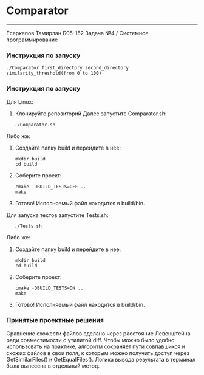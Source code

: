 # Comparator

---
Есеркепов Тамирлан Б05-152
Задача №4 / Системное программирование

### Инструкция по запуску
    ./Comparator first_directory second_directory similarity_threshold(from 0 to 100)

### Инструкция по запуску
Для Linux:
1. Клонируйте репозиторий
Далее запустите Comparator.sh:
```
   ./Comparator.sh
```
Либо же:
1. Создайте папку build и перейдите в нее:
    ```
   mkdir build
   cd build
   ```
2. Соберите проект:
    ```
   cmake -DBUILD_TESTS=OFF ..
   make
   ```
3. Готово! Исполняемый файл находится в build/bin.

Для запуска тестов запустите Tests.sh:
```
   ./Tests.sh
```

Либо же:
1. Создайте папку build и перейдите в нее:
    ```
   mkdir build
   cd build
   ```
2. Соберите проект:
    ```
   cmake -DBUILD_TESTS=ON ..
   make
   ```
3. Готово! Исполняемый файл находится в build/bin.

### Принятые проектные решения

Сравнение схожести файлов сделано через расстояние Левенштейна ради совместимости с утилитой diff.
Чтобы можно было удобно использовать на практике, алгоритм сохраняет пути совпавшихся и схожих файлов в свои поля, к которым можно получить доступ через GetSimilarFiles() и GetEqualFiles().
Логика вывода результата в терминал была вынесена в отдельный метод.
